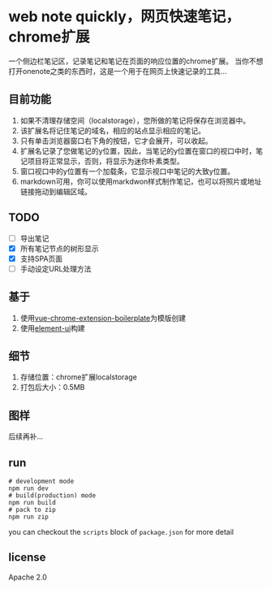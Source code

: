 # web note quickly，网页快速笔记，chrome扩展
一个侧边栏笔记区，记录笔记和笔记在页面的响应位置的chrome扩展。
当你不想打开onenote之类的东西时，这是一个用于在网页上快速记录的工具...
## 目前功能
 1. 如果不清理存储空间（localstorage），您所做的笔记将保存在浏览器中。
 2. 该扩展名将记住笔记的域名，相应的站点显示相应的笔记。
 3. 只有单击浏览器窗口右下角的按钮，它才会展开，可以收起。
 4. 扩展名记录了您做笔记的y位置，因此，当笔记的y位置在窗口的视口中时，笔记项目将正常显示，否则，将显示为迷你朴素类型。
 5. 窗口视口中的y位置有一个加载条，它显示视口中笔记的大致y位置。
 6. markdown可用，你可以使用markdwon样式制作笔记，也可以将照片或地址链接拖动到编辑区域。

 ## TODO
- [ ] 导出笔记
- [X] 所有笔记节点的树形显示
- [X] 支持SPA页面
- [ ] 手动设定URL处理方法

## 基于
1. 使用[vue-chrome-extension-boilerplate](https://github.com/mubaidr/vue-chrome-extension-boilerplate)为模版创建
2. 使用[element-ui](https://github.com/ElemeFE/element)构建

## 细节
1. 存储位置：chrome扩展localstorage
2. 打包后大小：0.5MB

## 图样
后续再补...


## run
```shell script
# development mode
npm run dev
# build(production) mode
npm run build
# pack to zip
npm run zip
```
you can checkout the `scripts` block of `package.json` for more detail

## license
Apache 2.0

